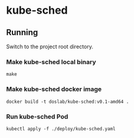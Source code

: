 # kube-sched

## Running

Switch to the project root directory.

### Make kube-sched local binary
```
make
```

### Make kube-sched docker image
```
docker build -t doslab/kube-sched:v0.1-amd64 .
```

### Run kube-sched Pod
```
kubectl apply -f ./deploy/kube-sched.yaml
```